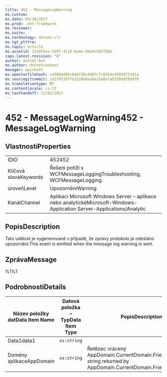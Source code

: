```yaml
---
title: 452 - MessageLogWarning
ms.custom: 
ms.date: 03/30/2017
ms.prod: .net-framework
ms.reviewer: 
ms.suite: 
ms.technology: dotnet-clr
ms.tgt_pltfrm: 
ms.topic: article
ms.assetid: 22a9f6ea-5b5f-4110-8a4e-9be9c983fbbb
caps.latest.revision: "4"
author: dotnet-bot
ms.author: dotnetcontent
manager: wpickett
ms.openlocfilehash: cd509ad0bc8e6f3bcd407cfc01b4c4d920733d1a
ms.sourcegitcommit: ce279f2d7fe2220e6ea0a25a8a7a5370ddf8d9f0
ms.translationtype: MT
ms.contentlocale: cs-CZ
ms.lasthandoff: 12/02/2017
---
```

# <a name="452---messagelogwarning"></a><span data-ttu-id="fdb59-102">452 - MessageLogWarning</span><span class="sxs-lookup"><span data-stu-id="fdb59-102">452 - MessageLogWarning</span></span>
## <a name="properties"></a><span data-ttu-id="fdb59-103">Vlastnosti</span><span class="sxs-lookup"><span data-stu-id="fdb59-103">Properties</span></span>  
  
|||  
|-|-|  
|<span data-ttu-id="fdb59-104">ID</span><span class="sxs-lookup"><span data-stu-id="fdb59-104">ID</span></span>|<span data-ttu-id="fdb59-105">452</span><span class="sxs-lookup"><span data-stu-id="fdb59-105">452</span></span>|  
|<span data-ttu-id="fdb59-106">Klíčová slova</span><span class="sxs-lookup"><span data-stu-id="fdb59-106">Keywords</span></span>|<span data-ttu-id="fdb59-107">Řešení potíží s WCFMessageLogging</span><span class="sxs-lookup"><span data-stu-id="fdb59-107">Troubleshooting, WCFMessageLogging</span></span>|  
|<span data-ttu-id="fdb59-108">úroveň</span><span class="sxs-lookup"><span data-stu-id="fdb59-108">Level</span></span>|<span data-ttu-id="fdb59-109">Upozornění</span><span class="sxs-lookup"><span data-stu-id="fdb59-109">Warning</span></span>|  
|<span data-ttu-id="fdb59-110">Kanál</span><span class="sxs-lookup"><span data-stu-id="fdb59-110">Channel</span></span>|<span data-ttu-id="fdb59-111">Aplikaci Microsoft Windows Server – aplikace nebo analytické</span><span class="sxs-lookup"><span data-stu-id="fdb59-111">Microsoft-Windows-Application Server-Applications/Analytic</span></span>|  
  
## <a name="description"></a><span data-ttu-id="fdb59-112">Popis</span><span class="sxs-lookup"><span data-stu-id="fdb59-112">Description</span></span>  
 <span data-ttu-id="fdb59-113">Tato událost je vygenerované v případě, že zprávy protokolu je odesláno upozornění.</span><span class="sxs-lookup"><span data-stu-id="fdb59-113">This event is emitted when the message log warning is sent.</span></span>  
  
## <a name="message"></a><span data-ttu-id="fdb59-114">Zpráva</span><span class="sxs-lookup"><span data-stu-id="fdb59-114">Message</span></span>  
 <span data-ttu-id="fdb59-115">%1</span><span class="sxs-lookup"><span data-stu-id="fdb59-115">%1</span></span>  
  
## <a name="details"></a><span data-ttu-id="fdb59-116">Podrobnosti</span><span class="sxs-lookup"><span data-stu-id="fdb59-116">Details</span></span>  
  
|<span data-ttu-id="fdb59-117">Název položky dat</span><span class="sxs-lookup"><span data-stu-id="fdb59-117">Data Item Name</span></span>|<span data-ttu-id="fdb59-118">Datová položka – Typ</span><span class="sxs-lookup"><span data-stu-id="fdb59-118">Data Item Type</span></span>|<span data-ttu-id="fdb59-119">Popis</span><span class="sxs-lookup"><span data-stu-id="fdb59-119">Description</span></span>|  
|--------------------|--------------------|-----------------|  
|<span data-ttu-id="fdb59-120">Data1</span><span class="sxs-lookup"><span data-stu-id="fdb59-120">data1</span></span>|`xs:string`||  
|<span data-ttu-id="fdb59-121">Domény aplikace</span><span class="sxs-lookup"><span data-stu-id="fdb59-121">AppDomain</span></span>|`xs:string`|<span data-ttu-id="fdb59-122">Řetězec vrácený AppDomain.CurrentDomain.FriendlyName.</span><span class="sxs-lookup"><span data-stu-id="fdb59-122">The string returned by AppDomain.CurrentDomain.FriendlyName.</span></span>|
